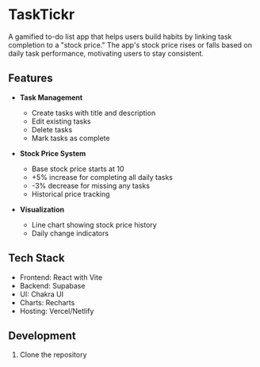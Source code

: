 # TaskTickr

A gamified to-do list app that helps users build habits by linking task completion to a "stock price." The app's stock price rises or falls based on daily task performance, motivating users to stay consistent.

## Features

- **Task Management**
  - Create tasks with title and description
  - Edit existing tasks
  - Delete tasks
  - Mark tasks as complete

- **Stock Price System**
  - Base stock price starts at 10
  - +5% increase for completing all daily tasks
  - -3% decrease for missing any tasks
  - Historical price tracking

- **Visualization**
  - Line chart showing stock price history
  - Daily change indicators

## Tech Stack

- Frontend: React with Vite
- Backend: Supabase
- UI: Chakra UI
- Charts: Recharts
- Hosting: Vercel/Netlify

## Development

1. Clone the repository
